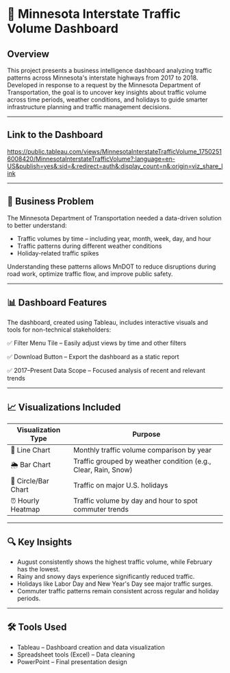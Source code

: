 # 🚗 Minnesota Interstate Traffic Volume Dashboard

## Overview

This project presents a business intelligence dashboard analyzing traffic patterns across Minnesota's interstate highways from 2017 to 2018. Developed in response to a request by the Minnesota Department of Transportation, the goal is to uncover key insights about traffic volume across time periods, weather conditions, and holidays to guide smarter infrastructure planning and traffic management decisions.

---

## Link to the Dashboard

https://public.tableau.com/views/MinnesotaInterstateTrafficVolume_17502516008420/MinnesotaInterstateTrafficVolume?:language=en-US&publish=yes&:sid=&:redirect=auth&:display_count=n&:origin=viz_share_link

---

## 🎯 Business Problem

The Minnesota Department of Transportation needed a data-driven solution to better understand:

- Traffic volumes by time – including year, month, week, day, and hour
- Traffic patterns during different weather conditions
- Holiday-related traffic spikes

Understanding these patterns allows MnDOT to reduce disruptions during road work, optimize traffic flow, and improve public safety.

---

## 📊 Dashboard Features

The dashboard, created using Tableau, includes interactive visuals and tools for non-technical stakeholders:

✅ Filter Menu Tile – Easily adjust views by time and other filters

✅ Download Button – Export the dashboard as a static report

✅ 2017–Present Data Scope – Focused analysis of recent and relevant trends

---

## 📈 Visualizations Included

| Visualization Type       | Purpose                                                                 |
|--------------------------|-------------------------------------------------------------------------|
| 📅 Line Chart            | Monthly traffic volume comparison by year                               |
| 🌦️ Bar Chart             | Traffic grouped by weather condition (e.g., Clear, Rain, Snow)          |
| 🎉 Circle/Bar Chart      | Traffic on major U.S. holidays                                           |
| ⏰ Hourly Heatmap         | Traffic volume by day and hour to spot commuter trends                  |

---

## 🔍 Key Insights

- August consistently shows the highest traffic volume, while February has the lowest.
- Rainy and snowy days experience significantly reduced traffic.
- Holidays like Labor Day and New Year's Day see major traffic surges.
- Commuter traffic patterns remain consistent across regular and holiday periods.

---

## 🛠 Tools Used

- Tableau – Dashboard creation and data visualization  
- Spreadsheet tools (Excel) – Data cleaning  
- PowerPoint – Final presentation design

